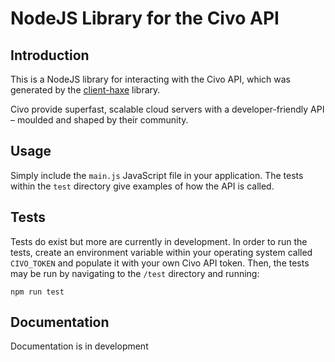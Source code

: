 # NodeJS Library for the Civo API

## Introduction

This is a NodeJS library for interacting with the Civo API, which was generated by the [client-haxe](https://github.com/civo/client-haxe) library.

Civo provide superfast, scalable cloud servers with a developer-friendly API – moulded and shaped by their community.

## Usage

Simply include the `main.js` JavaScript file in your application.  The tests within the `test` directory give examples of how the API is called.

## Tests

Tests do exist but more are currently in development.  In order to run the tests, create an environment variable within your operating system called `CIVO_TOKEN` and populate it with your own Civo API token. Then, the tests may be run by navigating to the `/test` directory and running:

```
npm run test
```

## Documentation

Documentation is in development